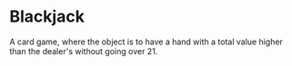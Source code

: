 # Blackjack
A card game, where the object is to have a hand with a total value higher than the dealer's without going over 21.
